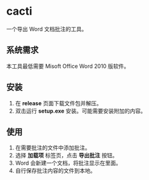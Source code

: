 # cacti

一个导出 Word 文档批注的工具。


## 系统需求

本工具最低需要 Misoft Office Word 2010 版软件。

## 安装

1. 在 __release__ 页面下载文件包并解压。
2. 双击运行 __setup.exe__ 安装。可能需要安装附加的内容。


## 使用

1. 在需要批注的文件中添加批注。
2. 选择 **加载项** 标签页，点击 **导出批注** 按钮。
3. Word 会新建一个文档，将批注显示在里面。
4. 自行保存批注内容的文件到本地。
